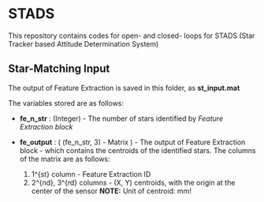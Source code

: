 # STADS
This repository contains codes for open- and closed- loops for STADS (Star Tracker based Attitude Determination System)

## Star-Matching Input

The output of Feature Extraction is saved in this folder, as **st_input.mat**

The variables stored are as follows:
* **fe_n_str** : (Integer) - The number of stars identified by *Feature Extraction block*

* **fe_output** : ( (fe_n_str, 3) - Matrix ) - The output of Feature Extraction block - which contains the centroids of the identified stars. The columns of the matrix are as follows:
	1. 1^{st} column - Feature Extraction ID
	1. 2^{nd}, 3^{rd} columns - (X, Y) centroids, with the origin at the center of the sensor
	**NOTE:** Unit of centroid: mm!